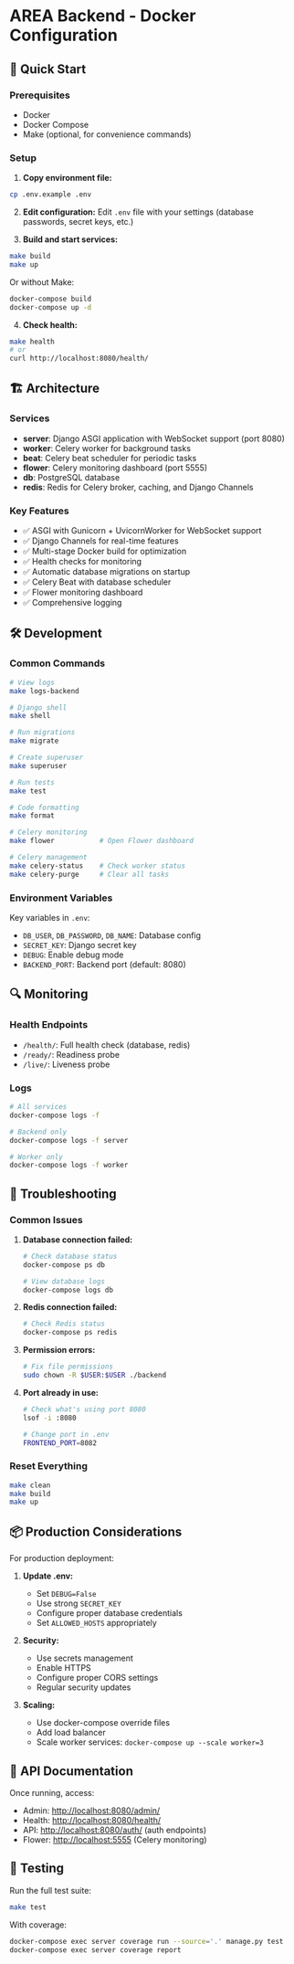 # AREA Backend - Docker Configuration

## 🚀 Quick Start

### Prerequisites

- Docker
- Docker Compose
- Make (optional, for convenience commands)

### Setup

1. **Copy environment file:**

```bash
cp .env.example .env
```

2. **Edit configuration:**
Edit `.env` file with your settings (database passwords, secret keys, etc.)

3. **Build and start services:**

```bash
make build
make up
```

Or without Make:

```bash
docker-compose build
docker-compose up -d
```

4. **Check health:**

```bash
make health
# or
curl http://localhost:8080/health/
```

## 🏗️ Architecture

### Services

- **server**: Django ASGI application with WebSocket support (port 8080)
- **worker**: Celery worker for background tasks
- **beat**: Celery beat scheduler for periodic tasks
- **flower**: Celery monitoring dashboard (port 5555)
- **db**: PostgreSQL database
- **redis**: Redis for Celery broker, caching, and Django Channels

### Key Features

- ✅ ASGI with Gunicorn + UvicornWorker for WebSocket support
- ✅ Django Channels for real-time features
- ✅ Multi-stage Docker build for optimization
- ✅ Health checks for monitoring
- ✅ Automatic database migrations on startup
- ✅ Celery Beat with database scheduler
- ✅ Flower monitoring dashboard
- ✅ Comprehensive logging

## 🛠️ Development

### Common Commands

```bash
# View logs
make logs-backend

# Django shell
make shell

# Run migrations
make migrate

# Create superuser
make superuser

# Run tests
make test

# Code formatting
make format

# Celery monitoring
make flower           # Open Flower dashboard

# Celery management
make celery-status    # Check worker status
make celery-purge     # Clear all tasks
```

### Environment Variables

Key variables in `.env`:

- `DB_USER`, `DB_PASSWORD`, `DB_NAME`: Database config
- `SECRET_KEY`: Django secret key
- `DEBUG`: Enable debug mode
- `BACKEND_PORT`: Backend port (default: 8080)

## 🔍 Monitoring

### Health Endpoints

- `/health/`: Full health check (database, redis)
- `/ready/`: Readiness probe
- `/live/`: Liveness probe

### Logs

```bash
# All services
docker-compose logs -f

# Backend only
docker-compose logs -f server

# Worker only
docker-compose logs -f worker
```

## 🐞 Troubleshooting

### Common Issues

1. **Database connection failed:**

   ```bash
   # Check database status
   docker-compose ps db

   # View database logs
   docker-compose logs db
   ```

2. **Redis connection failed:**

   ```bash
   # Check Redis status
   docker-compose ps redis
   ```

3. **Permission errors:**

   ```bash
   # Fix file permissions
   sudo chown -R $USER:$USER ./backend
   ```

4. **Port already in use:**

   ```bash
   # Check what's using port 8080
   lsof -i :8080

   # Change port in .env
   FRONTEND_PORT=8082
   ```

### Reset Everything

```bash
make clean
make build
make up
```

## 📦 Production Considerations

For production deployment:

1. **Update .env:**
   - Set `DEBUG=False`
   - Use strong `SECRET_KEY`
   - Configure proper database credentials
   - Set `ALLOWED_HOSTS` appropriately

2. **Security:**
   - Use secrets management
   - Enable HTTPS
   - Configure proper CORS settings
   - Regular security updates

3. **Scaling:**
   - Use docker-compose override files
   - Add load balancer
   - Scale worker services: `docker-compose up --scale worker=3`

## 🔗 API Documentation

Once running, access:

- Admin: <http://localhost:8080/admin/>
- Health: <http://localhost:8080/health/>
- API: <http://localhost:8080/auth/> (auth endpoints)
- Flower: <http://localhost:5555> (Celery monitoring)

## 🧪 Testing

Run the full test suite:

```bash
make test
```

With coverage:

```bash
docker-compose exec server coverage run --source='.' manage.py test
docker-compose exec server coverage report
```
